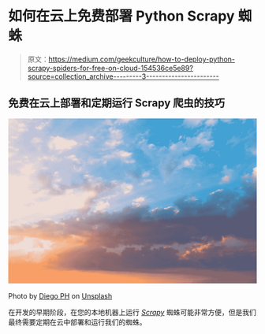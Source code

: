 # 如何在云上免费部署 Python Scrapy 蜘蛛

> 原文：<https://medium.com/geekculture/how-to-deploy-python-scrapy-spiders-for-free-on-cloud-154536ce5e89?source=collection_archive---------3----------------------->

## 免费在云上部署和定期运行 Scrapy 爬虫的技巧

![](img/3909f2c75db052f4c6d3f2120844c25a.png)

Photo by [Diego PH](https://unsplash.com/@jdiegoph?utm_source=medium&utm_medium=referral) on [Unsplash](https://unsplash.com?utm_source=medium&utm_medium=referral)

在开发的早期阶段，在您的本地机器上运行 [*Scrapy*](https://github.com/scrapy/scrapy) 蜘蛛可能非常方便，但是我们最终需要定期在云中部署和运行我们的蜘蛛。
